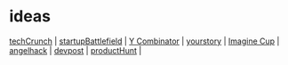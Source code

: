 # ideas

[techCrunch](https://techcrunch.com/startups/) | [startupBattlefield](https://techcrunch.com/startup-battlefield/) | [Y Combinator](https://www.ycombinator.com/companies/) | [yourstory](https://yourstory.com/) | [Imagine Cup](https://imaginecup.microsoft.com/en-us/Winner#2019) | [angelhack](http://blog.angelhack.com/) | [devpost](https://devpost.com/) | [productHunt](https://www.producthunt.com/) | 
